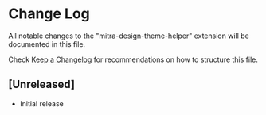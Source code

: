 # Change Log

All notable changes to the "mitra-design-theme-helper" extension will be documented in this file.

Check [Keep a Changelog](http://keepachangelog.com/) for recommendations on how to structure this file.

## [Unreleased]

- Initial release